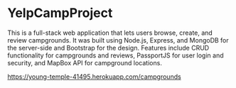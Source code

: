 # YelpCampProject
This is a full-stack web application that lets users browse, create, and review campgrounds. It was built using Node.js, Express, and MongoDB for the server-side and Bootstrap for the design. Features include CRUD functionality for campgrounds and reviews, PassportJS for user login and security, and MapBox API for campground locations.

https://young-temple-41495.herokuapp.com/campgrounds
